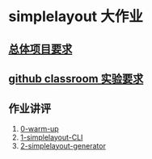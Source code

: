 # simplelayout 大作业

## [总体项目要求](https://www.yuque.com/idrl/python-training/pvvx6d)

## [github classroom 实验要求](https://www.yuque.com/idrl/python-training/av75a9)

## 作业讲评

1. [0-warm-up](https://idrl-assignment.github.io/simplelayout-comment/0-warm-up-comment.html)
2. [1-simplelayout-CLI](https://idrl-assignment.github.io/simplelayout-comment/1-simplelayout-CLI-comment.html)
3. [2-simplelayout-generator](https://idrl-assignment.github.io/simplelayout-comment/1-simplelayout-generator-comment.html) 
